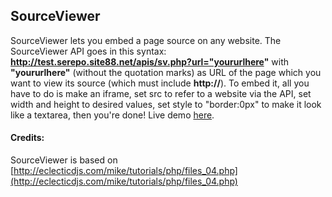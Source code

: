 ## SourceViewer

SourceViewer lets you embed a page source on any website.
The SourceViewer API goes in this syntax: **http://test.serepo.site88.net/apis/sv.php?url="yoururlhere"**
with **"yoururlhere"** (without the quotation marks) as URL of the page which you want to view its source (which must include **http://**).
To embed it, all you have to do is make an iframe, set src to refer to a website via the API,
set width and height to desired values, set style to "border:0px" to make it look like a textarea, then you're done!
Live demo [here](http://test.serepo.site88.net/apis/sourceviewerdemo.html).
#### Credits:
SourceViewer is based on [http://eclecticdjs.com/mike/tutorials/php/files_04.php](http://eclecticdjs.com/mike/tutorials/php/files_04.php)